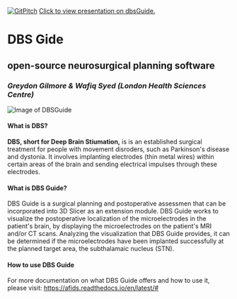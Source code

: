 [![GitPitch](https://gitpitch.com/assets/badge.svg)](https://gitpitch.com/greydongilmore/slideshows/master?p=labretreat_2019#/) 
[Click to view presentation on dbsGuide.](2019_06_23_labretreat/images/Picture1.png) 

# DBS Gide
## open-source neurosurgical planning software
### *Greydon Gilmore & Wafiq Syed (London Health Sciences Centre)*
![Image of DBSGuide](https://github.com/greydongilmore/2019_06_23_labretreat/images/Picture1.png) 
#### What is DBS?
**DBS, short for Deep Brain Stiumation,** is is an established surgical treatment for people with movement disroders, such as Parkinson's disease and dystonia. It involves implanting electrodes (thin metal wires) within certain areas of the brain and sending electrical impulses through these electrodes.

#### What is DBS Guide?
DBS Guide is a surgical planning and postoperative assessmen that can be incorporated into 3D Slicer as an extension module. DBS Guide works to visualize the postoperative localization of the microelectrodes in the patient's brain, by displaying the microelectrodes on the patient's MRI and/or CT scans. Analyzing the visualization that DBS Guide provides, it can be determined if the microelectrodes have been implanted successfully at the planned target area, the subthalamaic nucleus (STN).  

#### How to use DBS Guide
For more documentation on what DBS Guide offers and how to use it, please visit: https://afids.readthedocs.io/en/latest/#
